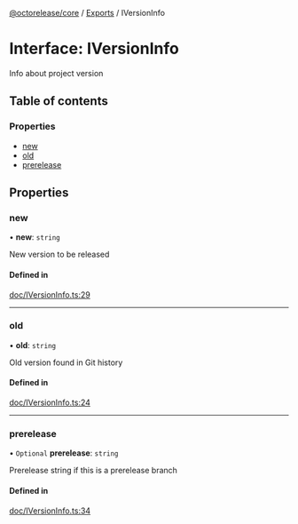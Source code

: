 [@octorelease/core](../README.md) / [Exports](../modules.md) / IVersionInfo

# Interface: IVersionInfo

Info about project version

## Table of contents

### Properties

- [new](IVersionInfo.md#new)
- [old](IVersionInfo.md#old)
- [prerelease](IVersionInfo.md#prerelease)

## Properties

### new

• **new**: `string`

New version to be released

#### Defined in

[doc/IVersionInfo.ts:29](https://github.com/t1m0thyj/octorelease/blob/11f83ae/packages/core/src/doc/IVersionInfo.ts#L29)

___

### old

• **old**: `string`

Old version found in Git history

#### Defined in

[doc/IVersionInfo.ts:24](https://github.com/t1m0thyj/octorelease/blob/11f83ae/packages/core/src/doc/IVersionInfo.ts#L24)

___

### prerelease

• `Optional` **prerelease**: `string`

Prerelease string if this is a prerelease branch

#### Defined in

[doc/IVersionInfo.ts:34](https://github.com/t1m0thyj/octorelease/blob/11f83ae/packages/core/src/doc/IVersionInfo.ts#L34)
